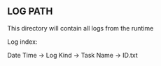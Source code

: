 LOG PATH
---
This directory will contain all logs from the runtime

Log index: 

Date Time -> Log Kind -> Task Name -> ID.txt